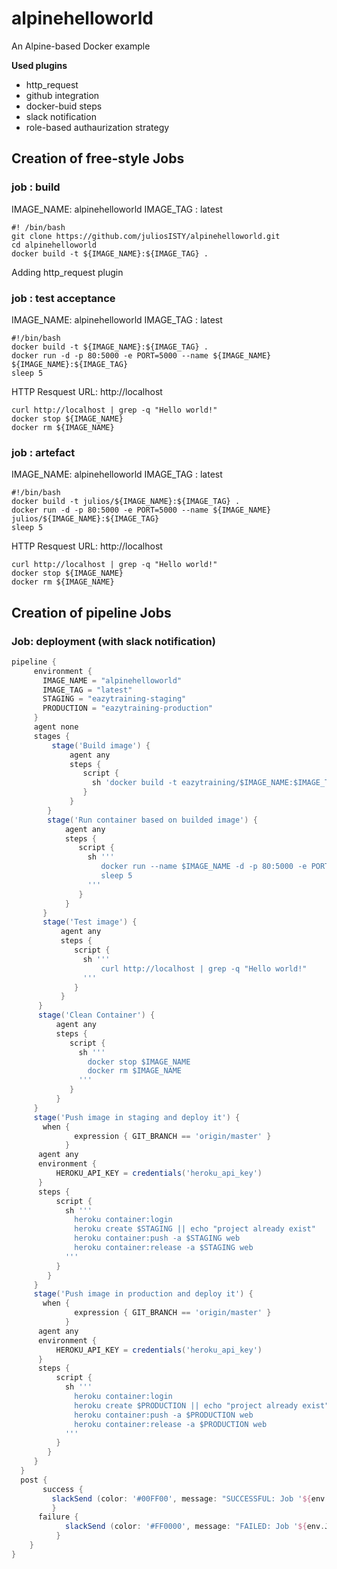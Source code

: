 # alpinehelloworld
An Alpine-based Docker example

**Used plugins**
- http_request
- github integration
- docker-buid steps
- slack notification
- role-based authaurization strategy

## Creation of free-style Jobs

### job : build 

IMAGE_NAME: alpinehelloworld
IMAGE_TAG : latest


```shell
#! /bin/bash
git clone https://github.com/juliosISTY/alpinehelloworld.git
cd alpinehelloworld
docker build -t ${IMAGE_NAME}:${IMAGE_TAG} . 
```

Adding http_request plugin

### job : test acceptance

IMAGE_NAME: alpinehelloworld
IMAGE_TAG : latest


```shell
#!/bin/bash
docker build -t ${IMAGE_NAME}:${IMAGE_TAG} .
docker run -d -p 80:5000 -e PORT=5000 --name ${IMAGE_NAME} ${IMAGE_NAME}:${IMAGE_TAG}
sleep 5
```

HTTP Resquest
URL: http://localhost

```shell
curl http://localhost | grep -q "Hello world!"
docker stop ${IMAGE_NAME}
docker rm ${IMAGE_NAME}
```

### job : artefact

IMAGE_NAME: alpinehelloworld
IMAGE_TAG : latest


```
#!/bin/bash
docker build -t julios/${IMAGE_NAME}:${IMAGE_TAG} .
docker run -d -p 80:5000 -e PORT=5000 --name ${IMAGE_NAME} julios/${IMAGE_NAME}:${IMAGE_TAG}
sleep 5
```

HTTP Resquest
URL: http://localhost

```shell
curl http://localhost | grep -q "Hello world!"
docker stop ${IMAGE_NAME}
docker rm ${IMAGE_NAME}
```
## Creation of pipeline Jobs

### Job: deployment (with slack notification)

```groovy
pipeline {
     environment {
       IMAGE_NAME = "alpinehelloworld"
       IMAGE_TAG = "latest"
       STAGING = "eazytraining-staging"
       PRODUCTION = "eazytraining-production"
     }
     agent none
     stages {
         stage('Build image') {
             agent any
             steps {
                script {
                  sh 'docker build -t eazytraining/$IMAGE_NAME:$IMAGE_TAG .'
                }
             }
        }
        stage('Run container based on builded image') {
            agent any
            steps {
               script {
                 sh '''
                    docker run --name $IMAGE_NAME -d -p 80:5000 -e PORT=5000 eazytraining/$IMAGE_NAME:$IMAGE_TAG
                    sleep 5
                 '''
               }
            }
       }
       stage('Test image') {
           agent any
           steps {
              script {
                sh '''
                    curl http://localhost | grep -q "Hello world!"
                '''
              }
           }
      }
      stage('Clean Container') {
          agent any
          steps {
             script {
               sh '''
                 docker stop $IMAGE_NAME
                 docker rm $IMAGE_NAME
               '''
             }
          }
     }
     stage('Push image in staging and deploy it') {
       when {
              expression { GIT_BRANCH == 'origin/master' }
            }
      agent any
      environment {
          HEROKU_API_KEY = credentials('heroku_api_key')
      }  
      steps {
          script {
            sh '''
              heroku container:login
              heroku create $STAGING || echo "project already exist"
              heroku container:push -a $STAGING web
              heroku container:release -a $STAGING web
            '''
          }
        }
     }
     stage('Push image in production and deploy it') {
       when {
              expression { GIT_BRANCH == 'origin/master' }
            }
      agent any
      environment {
          HEROKU_API_KEY = credentials('heroku_api_key')
      }  
      steps {
          script {
            sh '''
              heroku container:login
              heroku create $PRODUCTION || echo "project already exist"
              heroku container:push -a $PRODUCTION web
              heroku container:release -a $PRODUCTION web
            '''
          }
        }
     }
  }
  post {
       success {
         slackSend (color: '#00FF00', message: "SUCCESSFUL: Job '${env.JOB_NAME} [${env.BUILD_NUMBER}]' (${env.BUILD_URL})")
         }
      failure {
            slackSend (color: '#FF0000', message: "FAILED: Job '${env.JOB_NAME} [${env.BUILD_NUMBER}]' (${env.BUILD_URL})")
          }   
    }
}
```
